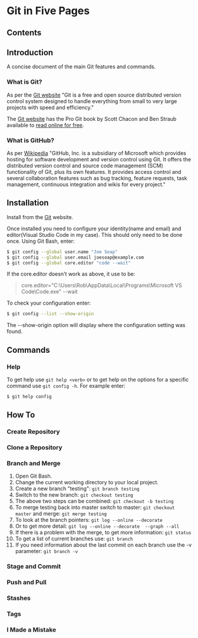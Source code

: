 # Git in Five Pages

## Contents

## Introduction

A concise document of the main Git features and commands.

### What is Git?

As per the [Git website](https://git-scm.com) "Git is a free and open source distributed version control system designed to handle everything from small to very large projects with speed and efficiency."

The [Git website](https://git-scm.com) has the Pro Git book by Scott Chacon and Ben Straub available to [read online for free](https://git-scm.com/book/en/v2).

### What is GitHub?

As per [Wikipedia](https://en.wikipedia.org/wiki/GitHub) "GitHub, Inc. is a subsidiary of Microsoft which provides hosting for software development and version control using Git. It offers the distributed version control and source code management (SCM) functionality of Git, plus its own features. It provides access control and several collaboration features such as bug tracking, feature requests, task management, continuous integration and wikis for every project."

## Installation

Install from the [Git](https://git-scm.com) website.

Once installed you need to configure your identity(name and email) and editor(Visual Studio Code in my case). This should only need to be done once. Using Git Bash, enter:

```bash
$ git config --global user.name "Joe Soap"
$ git config --global user.email joesoap@example.com
$ git config --global core.editor "code --wait"
```

If the core.editor doesn't work as above, it use to be:
> core.editor="C:\Users\Rob\AppData\Local\Programs\Microsoft VS Code\Code.exe" --wait

To check your configuration enter:

```bash
$ git config --list --show-origin
```

The --show-origin option will display where the configuration setting was found.

## Commands

### Help

To get help use `git help <verb>` or to get help on the options for a specific command use `git config -h`. For example enter:

```bash
$ git help config
```

## How To

### Create Repository

### Clone a Repository

### Branch and Merge

1. Open Git Bash.
1. Change the current working directory to your local project.
1. Create a new branch "testing": `git branch testing`
1. Switch to the new branch: `git checkout testing`
1. The above two steps can be combined: `git checkout -b testing`
1. To merge testing back into master switch to master: `git checkout master` and merge: `git merge testing`
1. To look at the branch pointers: `git log --online --decorate`
1. Or to get more detail: `git log --online --decorate  --graph --all`
1. If there is a problem with the merge, to get more information: `git status`
1. To get a list of current branches use: `git branch`
1. If you need information about the last commit on each branch use the -v parameter: `git branch -v`

### Stage and Commit

### Push and Pull

### Stashes

### Tags

### I Made a Mistake
